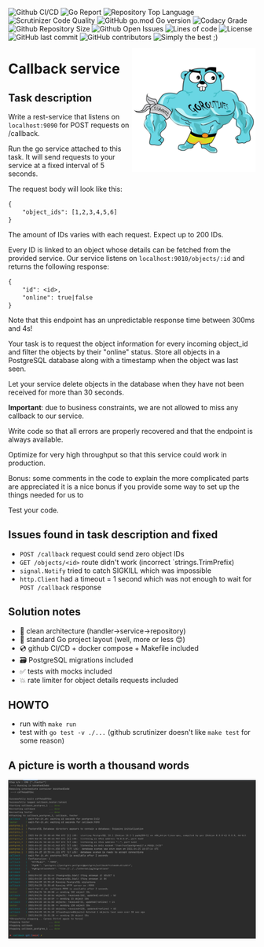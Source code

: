 ![Github CI/CD](https://img.shields.io/github/workflow/status/evt/callback/Go)
![Go Report](https://goreportcard.com/badge/github.com/evt/callback)
![Repository Top Language](https://img.shields.io/github/languages/top/evt/callback)
![Scrutinizer Code Quality](https://img.shields.io/scrutinizer/quality/g/evt/callback/main)
![GitHub go.mod Go version](https://img.shields.io/github/go-mod/go-version/evt/callback)
![Codacy Grade](https://img.shields.io/codacy/grade/c9467ed47e064b1981e53862d0286d65)
![Github Repository Size](https://img.shields.io/github/repo-size/evt/callback)
![Github Open Issues](https://img.shields.io/github/issues/evt/callback)
![Lines of code](https://img.shields.io/tokei/lines/github/evt/callback)
![License](https://img.shields.io/badge/license-MIT-green)
![GitHub last commit](https://img.shields.io/github/last-commit/evt/callback)
![GitHub contributors](https://img.shields.io/github/contributors/evt/callback)
![Simply the best ;)](https://img.shields.io/badge/simply-the%20best%20%3B%29-orange)

<img align="right" width="50%" src="./images/big-gopher.jpg">

# Callback service

## Task description

Write a rest-service that listens on `localhost:9090` for POST requests on /callback.

Run the go service attached to this task. It will send requests to your service at a fixed interval of 5 seconds.

The request body will look like this:
```
{
    "object_ids": [1,2,3,4,5,6]
}
```
The amount of IDs varies with each request. Expect up to 200 IDs.

Every ID is linked to an object whose details can be fetched from the provided
service. Our service listens on `localhost:9010/objects/:id` and returns the
following response:
```
{
    "id": <id>,
    "online": true|false
}
```
Note that this endpoint has an unpredictable response time between 300ms and 4s!

Your task is to request the object information for every incoming object_id and filter the objects by their "online" status.
Store all objects in a PostgreSQL database along with a timestamp when the object was last seen.

Let your service delete objects in the database when they have not been received for more than 30 seconds.

**Important**: due to business constraints, we are not allowed to miss any callback to our service.

Write code so that all errors are properly recovered and that the endpoint is always available.

Optimize for very high throughput so that this service could work in production.

Bonus:
some comments in the code to explain the more complicated parts are appreciated
it is a nice bonus if you provide some way to set up the things needed for us to

Test your code.

## Issues found in task description and fixed

- `POST /callback` request could send zero object IDs
- `GET /objects/<id>` route didn't work (incorrect `strings.TrimPrefix)
- `signal.Notify` tried to catch SIGKILL which was impossible
- `http.Client` had a timeout = 1 second which was not enough to wait for `POST /callback` response

## Solution notes

- :trident: clean architecture (handler->service->repository)
- :book: standard Go project layout (well, more or less :blush:)
- :cd: github CI/CD + docker compose + Makefile included
- :card_file_box: PostgreSQL migrations included
- :white_check_mark: tests with mocks included
- :boom: rate limiter for object details requests included

## HOWTO

- run with `make run`
- test with `go test -v ./...` (github scrutinizer doesn't like `make test` for some reason)

## A picture is worth a thousand words

<img src="./images/make-run.png">

